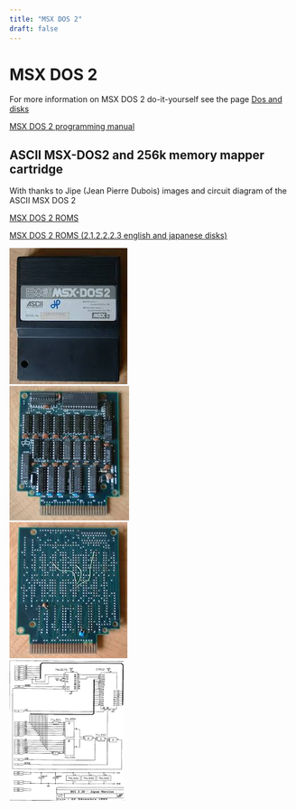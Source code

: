 ```yaml
---
title: "MSX DOS 2"
draft: false
---
```



# MSX DOS 2

For more information on MSX DOS 2 do-it-yourself see the page
[Dos and disks](/do-it-yourself/dos-and-disks/)

[MSX DOS 2 programming manual](https://files.techinfo.newmsx.nl/technical-info/msx-dos-2/msxdos22.zip)

## ASCII MSX-DOS2 and 256k memory mapper cartridge

With thanks to Jipe (Jean Pierre Dubois) images and circuit diagram of the
ASCII MSX DOS 2

[MSX DOS 2 ROMS](https://files.techinfo.newmsx.nl/technical-info/msx-dos-2/rom-dos22ascii.zip)

[MSX DOS 2 ROMS (2.1.2.2.2.3 english and japanese disks)](https://files.techinfo.newmsx.nl/technical-info/msx-dos-2/msxdos22complete.zip)

![asciidos](images/asciidios1.jpg)  
![asciidos](images/asciidios2.jpg)  
![asciidos](images/asciidios3.jpg)  
![asciidos](images/asciidios4.png)